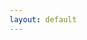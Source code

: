 ```yaml
---
layout: default
---
```

<html>
 <head>
    <title> JEHB Physics </title>
    <style>
        * {
            margin: 0;
            padding: 0;
        }
 
        .navbar {
            display: flex;
            align-items: center;
            justify-content: center;
            position: sticky;
            top: 0;
            cursor: pointer;
        }
 
        .background {
            background: #e2f2d1;
            background-blend-mode: darken;
            background-size: cover;
        }
 
        .nav-list {
            width: 70%;
            display: flex;
            align-items: center;
        }
 
        .logo {
            display: flex;
            justify-content: center;
            align-items: center;
        }
 
        .logo img {
            width: 180px;
            border-radius: 50px;
        }
 
        .nav-list li {
            list-style: none;
            padding: 26px 30px;
        }
 
        .nav-list li a {
            text-decoration: none;
            color: #e2f2d1;
        }
 
        .nav-list li a:hover {
            color: #e2f2d1;
        }
 
        .rightnav {
            width: 30%;
            text-align: right;
        }
 
        .firstsection {
            background-color:  #e2f2d1;  
            height: 400px;
        }
 
        .secondsection {
            background-color:  #e2f2d1; 
            height: 400px;
        }
 
        .box-main {
            display: flex;
            justify-content: center;
            align-items: center;
            color: black;
            max-width: 80%;
            margin: auto;
            height: 80%;
        }
 
        .firsthalf {
            width: 100%;
            display: flex;
            flex-direction: column;
            justify-content: center;
        }
 
        .secondhalf {
            width: 30%;
        }
 
        .secondhalf img {
            width: 70%;
            border: 4px solid #e2f2d1;
            border-radius: 150px;
            display: block;
            margin: auto;
        }
 
        .text-big {
            font-family: 'Piazzolla', serif;
            font-weight: bold;
            font-size: 35px;
        }
 
        .text-small {
            font-size: 18px;
        }
 
        .btn {
            padding: 8px 20px;
            margin: 7px 0;
            border: 2px #257cb9;
            border-radius: 8px;
            background: none;
            color: white;
            cursor: pointer;
        }
 
        .btn-sm {
            padding: 6px 10px;
            vertical-align: middle;
        }
 
        .section {
            height: 400px;
            display: flex;
            align-items: center;
            justify-content: center;
            max-width: 90%;
            margin: auto;
        }
 
        .section-Left {
            flex-direction: row-reverse;
        }
 
        .paras {
            padding: 0px 65px;
        }
 
        .thumbnail img {
            width: 250px;
            border: 2px #257cb9;
            border-radius: 26px;
            margin-top: 19px;
        }
 
        .center {
            text-align: center;
        }
 
        .text-footer {
            text-align: center;
            padding: 30px 0;
            font-family: 'Ubuntu', sans-serif;
            display: flex;
            justify-content: center;
            color: #257cb9;
        }
    </style>
</head>
 
<body>
    <section class="firstsection">
        <div class="box-main">
            <div class="firstHalf">
                <h1 class="text-big" id="web"> AP Physics C Units </h1>
                <a href="https://bgt072105.github.io/CSA-tri1-teamrepo/jupyter/2022/11/02/Kinematics.html"><button class="btn btn-sm"> Kinematics</button> </a>
                <a href="https://bgt072105.github.io/CSA-tri1-teamrepo/jupyter/2022/11/02/NewtonsLaws.html"><button class="btn btn-sm"> Newton's Laws</button> </a>
                <a href="https://bgt072105.github.io/CSA-tri1-teamrepo/jupyter/2022/11/02/Gravitation.html"><button class="btn btn-sm"> Gravitation</button> </a>
                <a href=" https://bgt072105.github.io/CSA-tri1-teamrepo/jupyter/2022/11/02/Electricforces.html"><button class="btn btn-sm"> Electric Forces</button> </a>
                <a href="https://bgt072105.github.io/CSA-tri1-teamrepo/physicsflashcards/"><button class="btn btn-sm"> Study Flashcards </button> </a>
            </div>
        </div>
    </section>
</body>
</html>